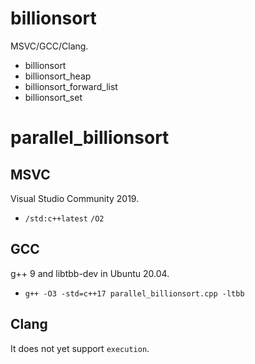 # billionsort

MSVC/GCC/Clang.

- billionsort
- billionsort_heap
- billionsort_forward_list
- billionsort_set

# parallel_billionsort

## MSVC

Visual Studio Community 2019.

- `/std:c++latest` `/O2`

## GCC

g++ 9 and libtbb-dev in Ubuntu 20.04.

- `g++ -O3 -std=c++17 parallel_billionsort.cpp -ltbb`

## Clang

It does not yet support `execution`.
